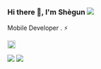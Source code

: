 ### Hi there 👋, I'm Shègun ![](https://pbs.twimg.com/profile_banners/860357608552763393/1593430830/1500x500)

Mobile Developer . ⚡️ 

[<img src='https://cdn.jsdelivr.net/npm/simple-icons@3.0.1/icons/twitter.svg' alt='github' height='18' color='#FFFFFF' >](https://twitter.com/Shek_draw)  

![](https://github.com/Shek863/github-stats/blob/master/generated/overview.svg)
![](https://github.com/Shek863/github-stats/blob/master/generated/languages.svg)

<!--
**sethgnavo/sethgnavo** is a ✨ _special_ ✨ repository because its `README.md` (this file) appears on your GitHub profile.

Here are some ideas to get you started:

- 🔭 I’m currently working on ...
- 🌱 I’m currently learning ...
- 👯 I’m looking to collaborate on ...
- 🤔 I’m looking for help with ...
- 💬 Ask me about ...
- 📫 How to reach me: ...
- 😄 Pronouns: ...
- ⚡ Fun fact: ...
-->
